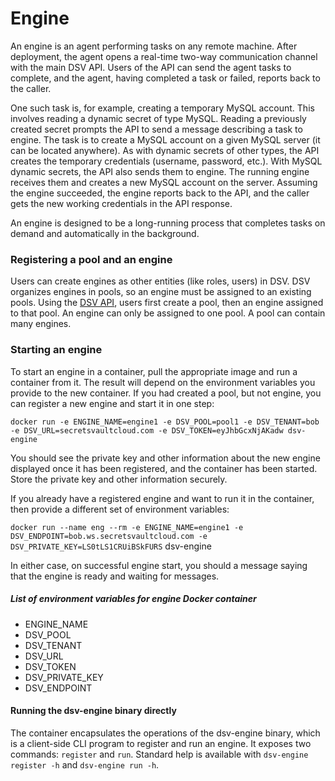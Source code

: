 [title]: # (Engine)
[tags]: # (DevOps Secrets Vault,DSV,)
[priority]: # (6500)

# Engine

An engine is an agent performing tasks on any remote machine. After deployment, the agent opens a real-time two-way communication channel with the main DSV
API. Users of the API can send the agent tasks to complete, and the agent, having completed a task or failed, reports back to the caller.

One such task is, for example, creating a temporary MySQL account.
This involves reading a dynamic secret of type MySQL. Reading a previously created secret prompts the API to send a message describing
a task to engine. The task is to create a MySQL account on a given MySQL server (it can be located anywhere). As with dynamic secrets of other types,
the API creates the temporary credentials (username, password, etc.). With MySQL dynamic secrets, the API also sends them to engine. The running engine receives
them and creates a new MySQL account on the server. Assuming the engine succeeded, the engine reports back to the API, and the caller gets the new working credentials
in the API response.


An engine is designed to be a long-running process that completes tasks on demand and automatically in the background.

### Registering a pool and an engine

Users can create engines as other entities (like roles, users) in DSV. DSV organizes engines in pools, so an engine must be assigned to an existing pools.
Using the [DSV API](https://dsv.thycotic.com/api/index.html#tag/Pools), users first create a pool, then an engine assigned to that pool. An engine can only be assigned to one pool. A pool can contain many engines.


### Starting an engine

To start an engine in a container, pull the appropriate image and run a container from it. The result will depend on the
environment variables you provide to the new container.
If you had created a pool, but not engine, you can register a new engine and start it in one step:

`docker run -e ENGINE_NAME=engine1 -e DSV_POOL=pool1 -e DSV_TENANT=bob -e DSV_URL=secretsvaultcloud.com -e DSV_TOKEN=eyJhbGcxNjAKadw dsv-engine`

You should see the private key and other information about the new engine displayed once it has been registered,
and the container has been started. Store the private key and other information securely.

If you already have a registered engine and want to run it in the container, then provide a different set of environment variables:

`docker run --name eng --rm -e ENGINE_NAME=engine1 -e DSV_ENDPOINT=bob.ws.secretsvaultcloud.com -e DSV_PRIVATE_KEY=LS0tLS1CRUiBSkFURS` dsv-engine

In either case, on successful engine start, you should a message saying that the engine is ready and waiting for messages.

##### List of environment variables for engine Docker container
- ENGINE_NAME
- DSV_POOL
- DSV_TENANT
- DSV_URL
- DSV_TOKEN
- DSV_PRIVATE_KEY
- DSV_ENDPOINT

#### Running the dsv-engine binary directly

The container encapsulates the operations of the dsv-engine binary, which is a client-side CLI program to register and run an engine.
It exposes two commands: `register` and `run`.
Standard help is available with `dsv-engine register -h` and `dsv-engine run -h`.
